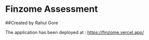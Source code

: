 # Finzome Assessment 
##Created by Rahul Gore

The application has been deployed at : https://finzome.vercel.app/
